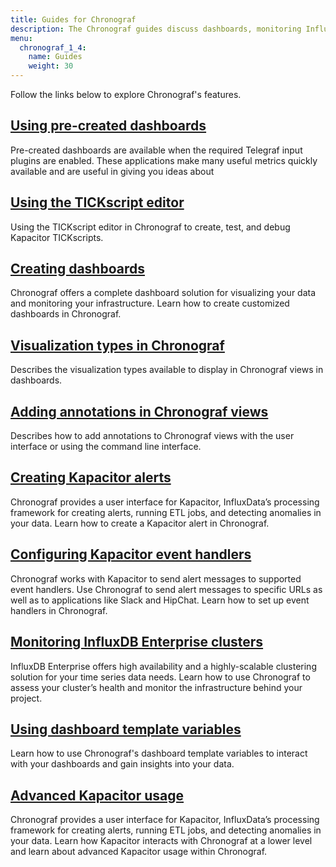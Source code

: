 ```yaml
---
title: Guides for Chronograf
description: The Chronograf guides discuss dashboards, monitoring InfluxDB Enterprise clusters, Kapacitor alerts and event handlers, template variables, visualization types, and TICKscript editing/logging.
menu:
  chronograf_1_4:
    name: Guides
    weight: 30
---
```


Follow the links below to explore Chronograf's features.

## [Using pre-created dashboards](/chronograf/v1.4/guides/using-precreated-dashboards/)

Pre-created dashboards are available when the required Telegraf input plugins are enabled. These applications make many useful metrics quickly available and are useful in giving you ideas about  

## [Using the TICKscript editor](/chronograf/v1.4/guides/tickscript-logging/)

Using the TICKscript editor in Chronograf to create, test, and debug Kapacitor TICKscripts.

## [Creating dashboards](/chronograf/v1.4/guides/create-a-dashboard/)

Chronograf offers a complete dashboard solution for visualizing your data and monitoring your infrastructure.
Learn how to create customized dashboards in Chronograf.

## [Visualization types in Chronograf](/chronograf/v1.4/guides/visualization-types/)

Describes the visualization types available to display in Chronograf views in dashboards.

## [Adding annotations in Chronograf views](/chronograf/v1.4/guides/annotations/)

Describes how to add annotations to Chronograf views with the user interface or using the command line interface.

## [Creating Kapacitor alerts](/chronograf/v1.4/guides/create-a-kapacitor-alert/)

Chronograf provides a user interface for Kapacitor, InfluxData’s processing framework for creating alerts, running ETL jobs, and detecting anomalies in your data.
Learn how to create a Kapacitor alert in Chronograf.

## [Configuring Kapacitor event handlers](/chronograf/v1.4/guides/configure-kapacitor-event-handlers/)

Chronograf works with Kapacitor to send alert messages to supported event handlers.
Use Chronograf to send alert messages to specific URLs as well as to applications like Slack and HipChat.
Learn how to set up event handlers in Chronograf.

## [Monitoring InfluxDB Enterprise clusters](/chronograf/v1.4/guides/monitoring-influxenterprise-clusters/)

InfluxDB Enterprise offers high availability and a highly-scalable clustering solution for your time series data needs.
Learn how to use Chronograf to assess your cluster’s health and monitor the infrastructure behind your project.

## [Using dashboard template variables](/chronograf/v1.4/guides/dashboard-template-variables/)

Learn how to use Chronograf's dashboard template variables to interact with your dashboards and gain insights into your data.

## [Advanced Kapacitor usage](/chronograf/v1.4/guides/advanced-kapacitor/)

Chronograf provides a user interface for Kapacitor, InfluxData’s processing framework for creating alerts, running ETL jobs, and detecting anomalies in your data.
Learn how Kapacitor interacts with Chronograf at a lower level and learn about advanced Kapacitor usage within Chronograf.

